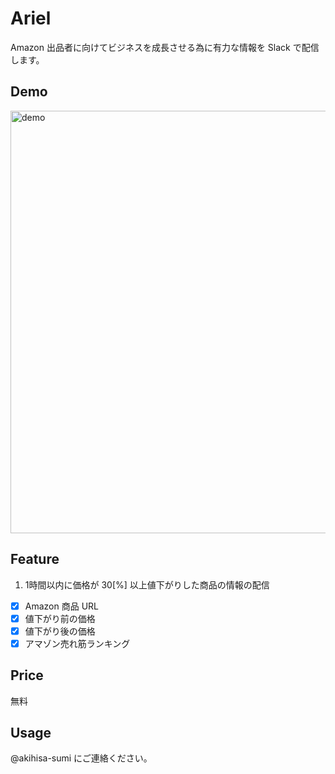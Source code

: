 # Ariel

Amazon 出品者に向けてビジネスを成長させる為に有力な情報を Slack で配信します。

## Demo

<img width="676" alt="demo" src="https://user-images.githubusercontent.com/24588439/109644185-8154dd00-7b98-11eb-87c9-e35ee02decc4.png">

## Feature
1. 1時間以内に価格が 30[%] 以上値下がりした商品の情報の配信 
 - [x] Amazon 商品 URL
 - [x] 値下がり前の価格
 - [x] 値下がり後の価格
 - [x] アマゾン売れ筋ランキング

## Price
無料

## Usage
@akihisa-sumi にご連絡ください。
